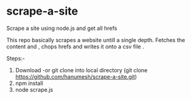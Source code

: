# scrape-a-site
Scrape a site using node.js and get all hrefs 

This repo basically scrapes a website untill a single depth. 
Fetches the content and , chops hrefs and writes it onto a csv file .

Steps:-
1. Download -or git clone into local directory (git clone https://github.com/hanumesh/scrape-a-site.git)
2. npm install
3. node scrape.js






